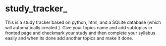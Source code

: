 # study_tracker_
This is a study tracker based on python, html, and a SQLite database (which will automatically created.). Give your topics name and add subtopics in fronted page and checkmark your study and then complete your syllabus easily and when its done  add another topics and make it done.

